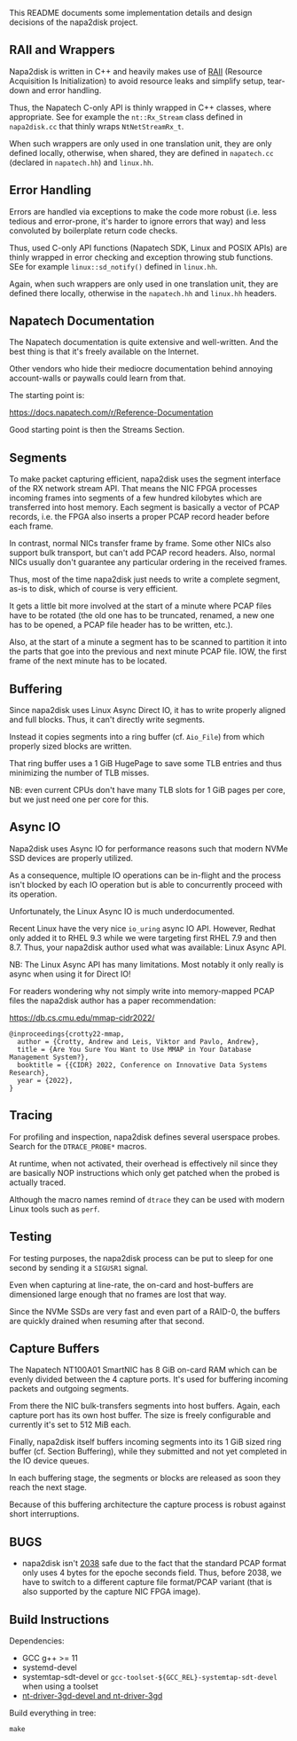 This README documents some implementation details and design
decisions of the napa2disk project.


## RAII and Wrappers

Napa2disk is written in C++ and heavily makes use of [RAII][raii]
(Resource Acquisition Is Initialization) to avoid resource leaks
and simplify setup, tear-down and error handling.

Thus, the Napatech C-only API is thinly wrapped in C++ classes,
where appropriate. See for example the `nt::Rx_Stream` class
defined in `napa2disk.cc` that thinly wraps `NtNetStreamRx_t`.

When such wrappers are only used in one translation unit, they
are only defined locally, otherwise, when shared, they are
defined in `napatech.cc` (declared in `napatech.hh`) and
`linux.hh`.


## Error Handling

Errors are handled via exceptions to make the code more robust
(i.e. less tedious and error-prone, it's harder to ignore errors
that way) and less convoluted by boilerplate return code checks.

Thus, used C-only API functions (Napatech SDK, Linux and POSIX
APIs) are thinly wrapped in error checking and exception throwing
stub functions. SEe for example `linux::sd_notify()` defined in
`linux.hh`.

Again, when such wrappers are only used in one translation unit,
they are defined there locally, otherwise in the `napatech.hh`
and `linux.hh` headers.


## Napatech Documentation

The Napatech documentation is quite extensive and well-written.
And the best thing is that it's freely available on the Internet.

Other vendors who hide their mediocre documentation behind
annoying account-walls or paywalls could learn from that.

The starting point is:

https://docs.napatech.com/r/Reference-Documentation

Good starting point is then the Streams Section.


## Segments

To make packet capturing efficient, napa2disk uses the segment
interface of the RX network stream API. That means the NIC
FPGA processes incoming frames into segments of a few hundred
kilobytes which are transferred into host memory.
Each segment is basically a vector of PCAP records, i.e. the FPGA
also inserts a proper PCAP record header before each frame.

In contrast, normal NICs transfer frame by frame. Some other NICs
also support bulk transport, but can't add PCAP record headers.
Also, normal NICs usually don't guarantee any particular ordering
in the received frames.

Thus, most of the time napa2disk just needs to write a complete
segment, as-is to disk, which of course is very efficient.

It gets a little bit more involved at the start of a minute
where PCAP files have to be rotated (the old one has to be
truncated, renamed, a new one has to be opened, a PCAP file
header has to be written, etc.).

Also, at the start of a minute a segment has to be scanned to
partition it into the parts that goe into the previous and next
minute PCAP file. IOW, the first frame of the next minute has to
be located.


## Buffering

Since napa2disk uses Linux Async Direct IO, it has to write
properly aligned and full blocks. Thus, it can't directly write
segments.

Instead it copies segments into a ring buffer (cf. `Aio_File`) from
which properly sized blocks are written.

That ring buffer uses a 1 GiB HugePage to save some TLB entries
and thus minimizing the number of TLB misses.

NB: even current CPUs don't have many TLB slots for 1 GiB pages
per core, but we just need one per core for this.


## Async IO

Napa2disk uses Async IO for performance reasons such that modern
NVMe SSD devices are properly utilized.

As a consequence, multiple IO operations can be in-flight and the
process isn't blocked by each IO operation but is able to
concurrently proceed with its operation.

Unfortunately, the Linux Async IO is much underdocumented.

Recent Linux have the very nice `io_uring` async IO API.
However, Redhat only added it to RHEL 9.3 while we were
targeting first RHEL 7.9 and then 8.7.
Thus, your napa2disk author used what was available: Linux Async
API.

NB: The Linux Async API has many limitations. Most notably it
only really is async when using it for Direct IO!

For readers wondering why not simply write into memory-mapped
PCAP files the napa2disk author has a paper recommendation:

https://db.cs.cmu.edu/mmap-cidr2022/

```
@inproceedings{crotty22-mmap,
  author = {Crotty, Andrew and Leis, Viktor and Pavlo, Andrew},
  title = {Are You Sure You Want to Use MMAP in Your Database Management System?},
  booktitle = {{CIDR} 2022, Conference on Innovative Data Systems Research},
  year = {2022},
}
```

## Tracing

For profiling and inspection, napa2disk defines several userspace
probes. Search for the `DTRACE_PROBE*` macros.

At runtime, when not activated, their overhead is effectively nil
since they are basically NOP instructions which only get patched
when the probed is actually traced.

Although the macro names remind of `dtrace` they can be used with
modern Linux tools such as `perf`.


## Testing

For testing purposes, the napa2disk process can be put to sleep
for one second by sending it a `SIGUSR1` signal.

Even when capturing at line-rate, the on-card and host-buffers
are dimensioned large enough that no frames are lost that way.

Since the NVMe SSDs are very fast and even part of a RAID-0,
the buffers are quickly drained when resuming after that second.


## Capture Buffers

The Napatech NT100A01 SmartNIC has 8 GiB on-card RAM which
can be evenly divided between the 4 capture ports. It's used for
buffering incoming packets and outgoing segments.

From there the NIC bulk-transfers segments into host buffers.
Again, each capture port has its own host buffer.
The size is freely configurable and currently it's set to 512 MiB
each.

Finally, napa2disk itself buffers incoming segments into its 1
GiB sized ring buffer (cf. Section Buffering), while they
submitted and not yet completed in the IO device queues.

In each buffering stage, the segments or blocks are released as
soon they reach the next stage.

Because of this buffering architecture the capture process is
robust against short interruptions.


## BUGS

- napa2disk isn't [2038][2038] safe due to the fact that the
  standard PCAP format only uses 4 bytes for the epoche seconds
  field. Thus, before 2038, we have to switch to a different
  capture file format/PCAP variant (that is also supported by the
  capture NIC FPGA image).


## Build Instructions


Dependencies:

- GCC g++ >= 11
- systemd-devel
- systemtap-sdt-devel or `gcc-toolset-${GCC_REL}-systemtap-sdt-devel` when using a toolset
- [nt-driver-3gd-devel and nt-driver-3gd](https://supportportal.napatech.com/index.php?/selfhelp/categories/link-capture-software-linux/139)


Build everything in tree:

    make


[2038]: https://en.wikipedia.org/wiki/Year_2038_problem
[raii]: https://en.cppreference.com/w/cpp/language/raii
